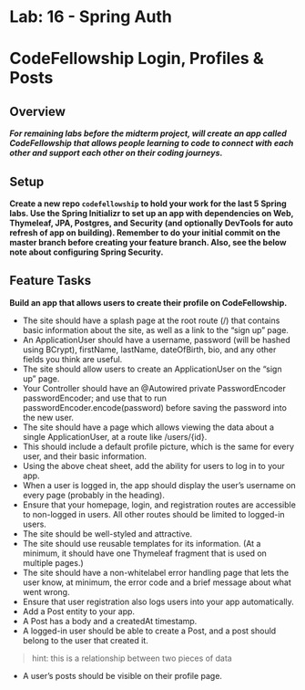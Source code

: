 # Lab: 16 - Spring Auth

# CodeFellowship Login, Profiles & Posts

## Overview
***For remaining labs before the midterm project, will create an app called CodeFellowship that allows people learning to code to connect with each other and support each other on their coding journeys.***

## Setup

**Create a new repo `codefellowship` to hold your work for the last 5 Spring labs. Use the Spring Initializr to set up an app with dependencies on Web, Thymeleaf, JPA, Postgres, and Security (and optionally DevTools for auto refresh of app on building). Remember to do your initial commit on the master branch before creating your feature branch. Also, see the below note about configuring Spring Security.**

## Feature Tasks
**Build an app that allows users to create their profile on CodeFellowship.**

- The site should have a splash page at the root route (/) that contains basic information about the site, as well as a link to the “sign up” page.
- An ApplicationUser should have a username, password (will be hashed using BCrypt), firstName, lastName, dateOfBirth, bio, and any other fields you think are useful.
- The site should allow users to create an ApplicationUser on the “sign up” page.
- Your Controller should have an @Autowired private PasswordEncoder passwordEncoder; and use that to run passwordEncoder.encode(password) before saving the password into the new user.
- The site should have a page which allows viewing the data about a single ApplicationUser, at a route like /users/{id}.
- This should include a default profile picture, which is the same for every user, and their basic information.
- Using the above cheat sheet, add the ability for users to log in to your app.
- When a user is logged in, the app should display the user’s username on every page (probably in the heading).
- Ensure that your homepage, login, and registration routes are accessible to non-logged in users. All other routes should be limited to logged-in users.
- The site should be well-styled and attractive.
- The site should use reusable templates for its information. (At a minimum, it should have one Thymeleaf fragment that is used on multiple pages.)
- The site should have a non-whitelabel error handling page that lets the user know, at minimum, the error code and a brief message about what went wrong.
- Ensure that user registration also logs users into your app automatically.
- Add a Post entity to your app.
- A Post has a body and a createdAt timestamp.
- A logged-in user should be able to create a Post, and a post should belong to the user that created it.
 >hint: this is a relationship between two pieces of data
- A user’s posts should be visible on their profile page.
